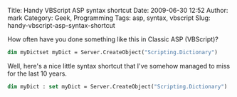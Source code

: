 Title: Handy VBScript ASP syntax shortcut
Date: 2009-06-30 12:52
Author: mark
Category: Geek, Programming
Tags: asp, syntax, vbscript
Slug: handy-vbscript-asp-syntax-shortcut

How often have you done something like this in Classic ASP (VBScript)?


~~~~ {.vb name="code"}
dim myDictset myDict = Server.CreateObject("Scripting.Dictionary")
~~~~



Well, here's a nice little syntax shortcut that I've somehow managed to
miss for the last 10 years.


~~~~ {.vb name="code"}
dim myDict : set myDict = Server.CreateObject("Scripting.Dictionary")
~~~~



